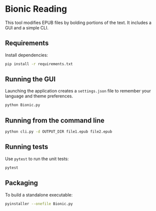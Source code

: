 # Bionic Reading

This tool modifies EPUB files by bolding portions of the text. It includes a GUI and a simple CLI.

## Requirements
Install dependencies:
```bash
pip install -r requirements.txt
```

## Running the GUI
Launching the application creates a `settings.json` file to remember your language and theme preferences.
```bash
python Bionic.py
```

## Running from the command line
```bash
python cli.py -d OUTPUT_DIR file1.epub file2.epub
```

## Running tests
Use `pytest` to run the unit tests:
```bash
pytest
```

## Packaging
To build a standalone executable:
```bash
pyinstaller --onefile Bionic.py
```

